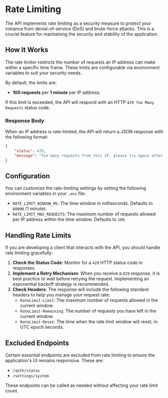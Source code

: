 # Rate Limiting

The API implements rate limiting as a security measure to protect your instance from denial-of-service (DoS) and brute-force attacks. This is a crucial feature for maintaining the security and stability of the application.

## How It Works

The rate limiter restricts the number of requests an IP address can make within a specific time frame. These limits are configurable via environment variables to suit your security needs.

By default, the limits are:

- **100 requests** per **1 minute** per IP address.

If this limit is exceeded, the API will respond with an HTTP `429 Too Many Requests` status code.

### Response Body

When an IP address is rate-limited, the API will return a JSON response with the following format:

```json
{
	"status": 429,
	"message": "Too many requests from this IP, please try again after 15 minutes"
}
```

## Configuration

You can customize the rate-limiting settings by setting the following environment variables in your `.env` file:

- `RATE_LIMIT_WINDOW_MS`: The time window in milliseconds. Defaults to `60000` (1 minute).
- `RATE_LIMIT_MAX_REQUESTS`: The maximum number of requests allowed per IP address within the time window. Defaults to `100`.

## Handling Rate Limits

If you are developing a client that interacts with the API, you should handle rate limiting gracefully:

1.  **Check the Status Code**: Monitor for a `429` HTTP status code in responses.
2.  **Implement a Retry Mechanism**: When you receive a `429` response, it is best practice to wait before retrying the request. Implementing an exponential backoff strategy is recommended.
3.  **Check Headers**: The response will include the following standard headers to help you manage your request rate:
    - `RateLimit-Limit`: The maximum number of requests allowed in the current window.
    - `RateLimit-Remaining`: The number of requests you have left in the current window.
    - `RateLimit-Reset`: The time when the rate limit window will reset, in UTC epoch seconds.

## Excluded Endpoints

Certain essential endpoints are excluded from rate limiting to ensure the application's UI remains responsive. These are:

- `/auth/status`
- `/settings/system`

These endpoints can be called as needed without affecting your rate limit count.
